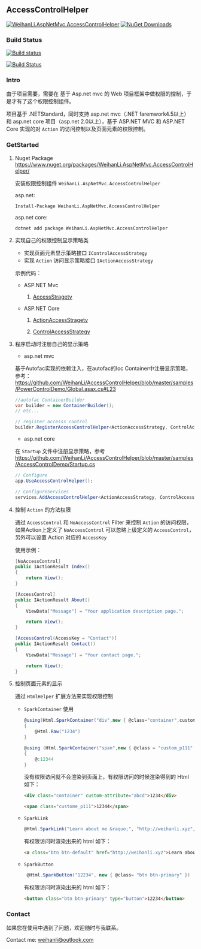 ## AccessControlHelper

[![WeihanLi.AspNetMvc.AccessControlHelper](https://img.shields.io/nuget/v/WeihanLi.AspNetMvc.AccessControlHelper.svg)](http://www.nuget.org/packages/WeihanLi.AspNetMvc.AccessControlHelper/)
[![NuGet Downloads](https://img.shields.io/nuget/dt/WeihanLi.AspNetMvc.AccessControlHelper.svg)](http://www.nuget.org/packages/WeihanLi.AspNetMvc.AccessControlHelper/)

### Build Status

[![Build status](https://ci.appveyor.com/api/projects/status/ht69a1o8b9ss9v8a?svg=true)](https://ci.appveyor.com/project/WeihanLi/accesscontroldemo)

[![Build Status](https://travis-ci.org/WeihanLi/AccessControlHelper.svg?branch=master)](https://travis-ci.org/WeihanLi/AccessControlHelper)

### Intro

由于项目需要，需要在 基于 Asp.net mvc 的 Web 项目框架中做权限的控制，于是才有了这个权限控制组件。

项目基于 .NETStandard，同时支持 asp.net mvc（.NET faremwork4.5以上） 和 asp.net core 项目（asp.net 2.0以上），基于 ASP.NET MVC 和 ASP.NET Core 实现的对 `Action` 的访问控制以及页面元素的权限控制。

### GetStarted

1. Nuget Package <https://www.nuget.org/packages/WeihanLi.AspNetMvc.AccessControlHelper/> 
   
   安装权限控制组件 `WeihanLi.AspNetMvc.AccessControlHelper` 

   asp.net:

   ```
   Install-Package WeihanLi.AspNetMvc.AccessControlHelper
   ```

   asp.net core:

   ```
   dotnet add package WeihanLi.AspNetMvc.AccessControlHelper
   ```

1. 实现自己的权限控制显示策略类

    - 实现页面元素显示策略接口 `IControlAccessStrategy`
    - 实现 `Action` 访问显示策略接口 `IActionAccessStrategy`

    示例代码：
    
    - ASP.NET Mvc
   
         1. [AccessStragety](https://github.com/WeihanLi/AccessControlHelper/blob/master/samples/PowerControlDemo/Helper/AccessStrategy.cs)

    - ASP.NET Core

        1. [ActionAccessStragety](https://github.com/WeihanLi/AccessControlHelper/blob/master/samples/AccessControlDemo/Services/ActionAccessStrategy.cs)

        1. [ControlAccessStrategy ](https://github.com/WeihanLi/AccessControlHelper/blob/master/samples/AccessControlDemo/Services/ControlAccessStrategy.cs)


1. 程序启动时注册自己的显示策略

    - asp.net mvc

    基于Autofac实现的依赖注入，在autofac的Ioc Container中注册显示策略，参考：<https://github.com/WeihanLi/AccessControlHelper/blob/master/samples/PowerControlDemo/Global.asax.cs#L23>

    ``` csharp
    //autofac ContainerBuilder
    var builder = new ContainerBuilder();
    // etc...

    // register accesss control
    builder.RegisterAccessControlHelper<ActionAccessStrategy, ControlAccessStrategy>();
    ```
    
    - asp.net core

    在 `Startup` 文件中注册显示策略，参考<https://github.com/WeihanLi/AccessControlHelper/blob/master/samples/AccessControlDemo/Startup.cs>

    ``` csharp
    // Configure
    app.UseAccessControlHelper();

    // ConfigureServices
    services.AddAccessControlHelper<ActionAccessStrategy, ControlAccessStrategy>();
    ```
    

1. 控制 `Action` 的方法权限

    通过 `AccessControl` 和 `NoAccessControl` Filter 来控制 `Action` 的访问权限，如果Action上定义了 `NoAccessControl` 可以忽略上级定义的 `AccessControl`，另外可以设置 Action 对应的 `AccessKey`

    使用示例：
    ``` csharp
    [NoAccessControl]
    public IActionResult Index()
    {
        return View();
    }

    [AccessControl]
    public IActionResult About()
    {
        ViewData["Message"] = "Your application description page.";

        return View();
    }

    [AccessControl(AccessKey = "Contact")]
    public IActionResult Contact()
    {
        ViewData["Message"] = "Your contact page.";

        return View();
    }
    ```

1. 控制页面元素的显示

    通过 `HtmlHelper` 扩展方法来实现权限控制

    - `SparkContainer` 使用

       ``` csharp
       @using(Html.SparkContainer("div",new { @class="container",custom-attribute = "abcd" }))
       {
           @Html.Raw("1234")
       }

       @using (Html.SparkContainer("span",new { @class = "custom_p111" }, "F7A17FF9-3371-4667-B78E-BD11691CA852"))
       {
           @:12344
       }
       ```

       没有权限访问就不会渲染到页面上，有权限访问的时候渲染得到的 Html 如下：

       ``` html
       <div class="container" custom-attribute="abcd">1234</div>

       <span class="custome_p111">12344</span>
       ```
       

    - `SparkLink`

        ``` csharp
        @Html.SparkLink("Learn about me &raquo;", "http://weihanli.xyz",new { @class = "btn btn-default" })
        ```

        有权限访问时渲染出来的 html 如下：

        ``` html
        <a class="btn btn-default" href="http://weihanli.xyz">Learn about me »</a>
        ```

    - `SparkButton`

        ``` csharp
         @Html.SparkButton("12234", new { @class= "btn btn-primary" })
        ```

        有权限访问时渲染出来的 html 如下：
        
        ``` html
        <button class="btn btn-primary" type="button">12234</button>
        ```

### Contact

如果您在使用中遇到了问题，欢迎随时与我联系。

Contact me: <weihanli@outlook.com>
